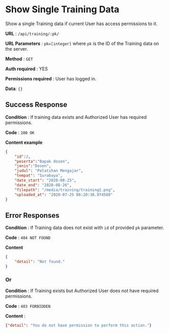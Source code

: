 # Show Single Training Data

Show a single Training data if current User has access permissions to it.

**URL** : `/api/training/:pk/`

**URL Parameters** : `pk=[integer]` where `pk` is the ID of the Training data on the
server.

**Method** : `GET`

**Auth required** : YES

**Permissions required** : User has logged in.

**Data**: `{}`

## Success Response

**Condition** : If training data exists and Authorized User has required permissions.

**Code** : `200 OK`

**Content example**

```json
{
    "id":2,
    "peserta":"Bapak dosen",
    "jenis":"Dosen",
    "judul": "Pelatihan Mengajar",
    "tempat": "Surabaya",
    "date_start": "2020-08-25",
    "date_end": "2020-08-26",
    "filepath": "/media/training/training1.png",
    "uploaded_at": "2020-07-25 06:20:38.974508"
}
```

## Error Responses

**Condition** : If Training data does not exist with `id` of provided `pk` parameter.

**Code** : `404 NOT FOUND`

**Content** 
```json
{
    "detail": "Not found."
}
```

### Or

**Condition** : If Training exists but Authorized User does not have required permissions.

**Code** : `403 FORBIDDEN`

**Content** :

```json
{"detail": "You do not have permission to perform this action."}
```

<!-- ## Notes

There are security issues:

* This view allows existing users to test for existence of accounts that exist
    but that they do not have access to.
* Account IDs are sequential so an authorized user can count all the Accounts
    on the system. -->